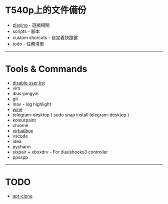 # T540p上的文件備份

* [playing](https://drive.google.com/drive/folders/1PJhZnWEOGgJTNS7xN9m4qF0X4NhLkXMh?usp=sharing) - 遊戲相關
* scripts - 腳本
* custom shorcuts - 自定義快捷鍵
* todo - 任務清單

---

# Tools & Commands

* [disable user list](https://askubuntu.com/a/1037289)
* vim
* ibus-pingyin
* git
* lnav - log highlight
* [wine](https://linuxconfig.org/install-wine-on-ubuntu-18-04-bionic-beaver-linux)
* telegram-desktop ( sudo snap install telegram-desktop )
* kolourpaint
* chrome
* [virtualbox](https://www.virtualbox.org/wiki/Linux_Downloads)
* vscode
* idea
* pycharm
* sixpair + xboxdrv - For dualshocks3 controller
* ppsspp

---

# TODO

* [apt-clone](https://www.ostechnix.com/backup-installed-packages-and-restore-them-on-freshly-installed-ubuntu-system/)
